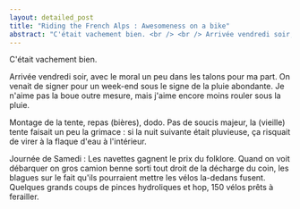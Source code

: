 ```yaml
---
layout: detailed_post
title: "Riding the French Alps : Awesomeness on a bike"
abstract: "C'était vachement bien. <br /> <br /> Arrivée vendredi soir, avec le moral un peu dans les talons pour ma part. On venait de signer pour un week-end sous le signe de la pluie abondante. Je n'aime pas la boue outre mesure, mais j'aime encore moins rouler sous la pluie."
---
```


C'était vachement bien.

Arrivée vendredi soir, avec le moral un peu dans les talons pour ma part. On venait de signer pour un week-end sous le signe de la pluie abondante. Je n'aime pas la boue outre mesure, mais j'aime encore moins rouler sous la pluie.

Montage de la tente, repas (bières), dodo. Pas de soucis majeur, la (vieille) tente faisait un peu la grimace : si la nuit suivante était pluvieuse, ça risquait de virer à la flaque d'eau à l'intérieur.

Journée de Samedi : Les navettes gagnent le prix du folklore. Quand on voit débarquer on gros camion benne sorti tout droit de la décharge du coin, les blagues sur le fait qu'ils pourraient mettre les vélos la-dedans fusent. Quelques grands coups de pinces hydroliques et hop, 150 vélos prêts à ferailler.